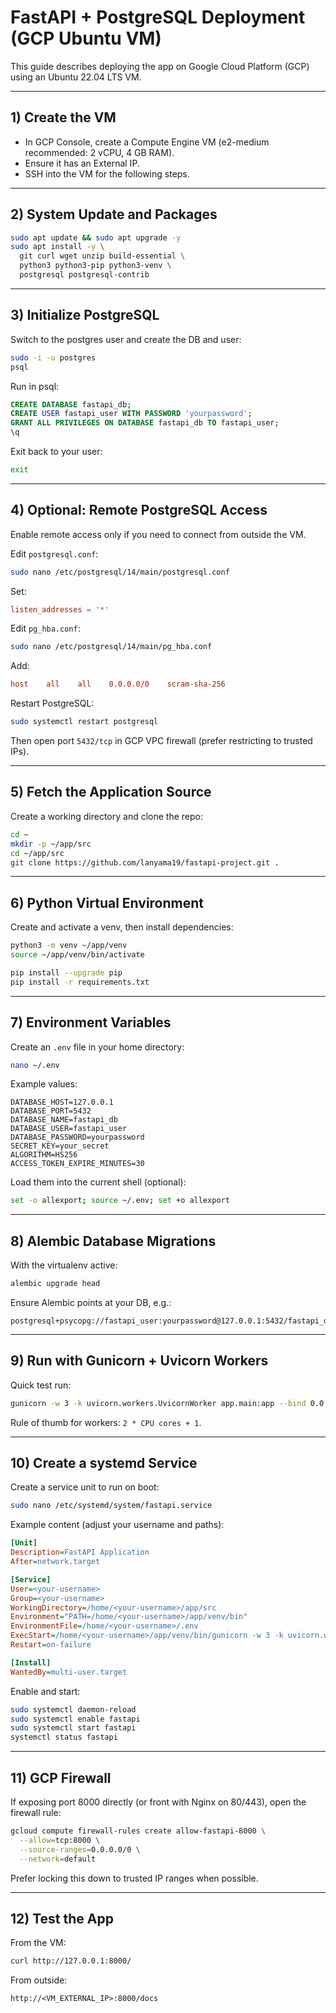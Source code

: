 # FastAPI + PostgreSQL Deployment (GCP Ubuntu VM)

This guide describes deploying the app on Google Cloud Platform (GCP) using an Ubuntu 22.04 LTS VM.

---

## 1) Create the VM

- In GCP Console, create a Compute Engine VM (e2-medium recommended: 2 vCPU, 4 GB RAM).
- Ensure it has an External IP.
- SSH into the VM for the following steps.

---

## 2) System Update and Packages

```bash
sudo apt update && sudo apt upgrade -y
sudo apt install -y \
  git curl wget unzip build-essential \
  python3 python3-pip python3-venv \
  postgresql postgresql-contrib
```

---

## 3) Initialize PostgreSQL

Switch to the postgres user and create the DB and user:
```bash
sudo -i -u postgres
psql
```

Run in psql:
```sql
CREATE DATABASE fastapi_db;
CREATE USER fastapi_user WITH PASSWORD 'yourpassword';
GRANT ALL PRIVILEGES ON DATABASE fastapi_db TO fastapi_user;
\q
```

Exit back to your user:
```bash
exit
```

---

## 4) Optional: Remote PostgreSQL Access

Enable remote access only if you need to connect from outside the VM.

Edit `postgresql.conf`:
```bash
sudo nano /etc/postgresql/14/main/postgresql.conf
```
Set:
```conf
listen_addresses = '*'
```

Edit `pg_hba.conf`:
```bash
sudo nano /etc/postgresql/14/main/pg_hba.conf
```
Add:
```conf
host    all    all    0.0.0.0/0    scram-sha-256
```

Restart PostgreSQL:
```bash
sudo systemctl restart postgresql
```

Then open port `5432/tcp` in GCP VPC firewall (prefer restricting to trusted IPs).

---

## 5) Fetch the Application Source

Create a working directory and clone the repo:
```bash
cd ~
mkdir -p ~/app/src
cd ~/app/src
git clone https://github.com/lanyama19/fastapi-project.git .
```

---

## 6) Python Virtual Environment

Create and activate a venv, then install dependencies:
```bash
python3 -m venv ~/app/venv
source ~/app/venv/bin/activate

pip install --upgrade pip
pip install -r requirements.txt
```

---

## 7) Environment Variables

Create an `.env` file in your home directory:
```bash
nano ~/.env
```

Example values:
```env
DATABASE_HOST=127.0.0.1
DATABASE_PORT=5432
DATABASE_NAME=fastapi_db
DATABASE_USER=fastapi_user
DATABASE_PASSWORD=yourpassword
SECRET_KEY=your_secret
ALGORITHM=HS256
ACCESS_TOKEN_EXPIRE_MINUTES=30
```

Load them into the current shell (optional):
```bash
set -o allexport; source ~/.env; set +o allexport
```

---

## 8) Alembic Database Migrations

With the virtualenv active:
```bash
alembic upgrade head
```

Ensure Alembic points at your DB, e.g.:
```
postgresql+psycopg://fastapi_user:yourpassword@127.0.0.1:5432/fastapi_db
```

---

## 9) Run with Gunicorn + Uvicorn Workers

Quick test run:
```bash
gunicorn -w 3 -k uvicorn.workers.UvicornWorker app.main:app --bind 0.0.0.0:8000
```

Rule of thumb for workers: `2 * CPU cores + 1`.

---

## 10) Create a systemd Service

Create a service unit to run on boot:
```bash
sudo nano /etc/systemd/system/fastapi.service
```

Example content (adjust your username and paths):
```ini
[Unit]
Description=FastAPI Application
After=network.target

[Service]
User=<your-username>
Group=<your-username>
WorkingDirectory=/home/<your-username>/app/src
Environment="PATH=/home/<your-username>/app/venv/bin"
EnvironmentFile=/home/<your-username>/.env
ExecStart=/home/<your-username>/app/venv/bin/gunicorn -w 3 -k uvicorn.workers.UvicornWorker app.main:app --bind 0.0.0.0:8000
Restart=on-failure

[Install]
WantedBy=multi-user.target
```

Enable and start:
```bash
sudo systemctl daemon-reload
sudo systemctl enable fastapi
sudo systemctl start fastapi
systemctl status fastapi
```

---

## 11) GCP Firewall

If exposing port 8000 directly (or front with Nginx on 80/443), open the firewall rule:
```bash
gcloud compute firewall-rules create allow-fastapi-8000 \
  --allow=tcp:8000 \
  --source-ranges=0.0.0.0/0 \
  --network=default
```

Prefer locking this down to trusted IP ranges when possible.

---

## 12) Test the App

From the VM:
```bash
curl http://127.0.0.1:8000/
```

From outside:
```
http://<VM_EXTERNAL_IP>:8000/docs
```

